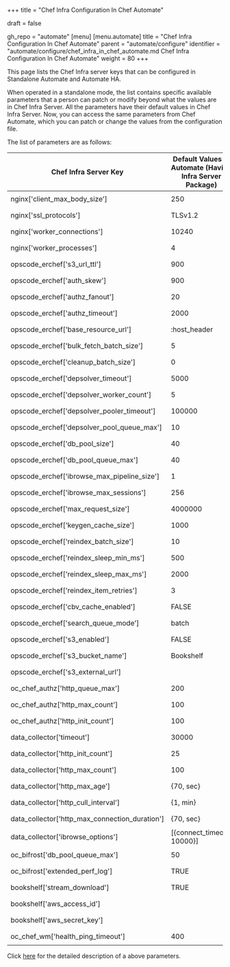 +++
title = "Chef Infra Configuration In Chef Automate"

draft = false

gh_repo = "automate"
[menu]
  [menu.automate]
    title = "Chef Infra Configuration In Chef Automate"
    parent = "automate/configure"
    identifier = "automate/configure/chef_infra_in_chef_automate.md Chef Infra Configuration In Chef Automate"
    weight = 80
+++


This page lists the Chef Infra server keys that can be configured in Standalone Automate and Automate HA.

When operated in a standalone mode, the list contains specific available parameters that a person can patch or modify beyond what the values are in Chef Infra Server. All the parameters have their default values in Chef Infra Server. Now, you can access the same parameters from Chef Automate, which you can patch or change the values from the configuration file.

The list of parameters are as follows:

| Chef Infra Server Key                           | Default Values In Automate (Having Infra Server Package) | Default Values In Automate HA | Automate Configuration                                     |
| ----------------------------------------------- | ----------------------------------------- | ----------------------------------- | ---------------------------------------------------------- |
| nginx['client_max_body_size']                   | 250                                       | 250                                 | ```[cs_nginx.v1.sys.ngx.http]```<br>```client_max_body_size="250"``` |
| nginx['ssl_protocols']                          | TLSv1.2                                   | TLSv1.2                             | ```[cs_nginx.v1.sys.ngx.http]```<br>```ssl_protocols="TLSv1.2"```      |
| nginx['worker_connections']                     | 10240                                     | 10240                               | ```[cs_nginx.v1.sys.ngx.events]```<br>```worker_connections=10240``` |
| nginx['worker_processes']                       | 4                                         | 2                                   | ```[cs_nginx.v1.sys.ngx.main]```<br>```worker_processes=4```     |
| opscode_erchef['s3_url_ttl']                    | 900                                       | 28800                               | ```[erchef.v1.sys.api]```<br>```s3_url_ttl=900```                  |
| opscode_erchef['auth_skew']                     | 900                                       | 900                                 | ```[erchef.v1.sys.api]```<br>```auth_skew=900```                   |
| opscode_erchef['authz_fanout']                  | 20                                        | 20                                  | ```[erchef.v1.sys.authz]```<br>```fanout=20```               |
| opscode_erchef['authz_timeout']                 | 2000                                      | 2000                                | ```[erchef.v1.sys.authz]```<br>```timeout=2000```              |
| opscode_erchef['base_resource_url']             | :host_header                              | :host_header                        | ```[erchef.v1.sys.api]```<br>```base_resource_url="host_header"```   |
| opscode_erchef['bulk_fetch_batch_size']         | 5                                         | 5                                   | ```[erchef.v1.sys.api]```<br>```bulk_fetch_batch_size=5```       |
| opscode_erchef['cleanup_batch_size']            | 0                                         | 0                                   | ```[erchef.v1.sys.authz]```<br>```cleanup_batch_size=0```        |
| opscode_erchef['depsolver_timeout']             | 5000                                      | 5000                                | ```[erchef.v1.sys.depsolver]```<br>```timeout=5000```               |
| opscode_erchef['depsolver_worker_count']        | 5                                         | 5                                   | ```[erchef.v1.sys.depsolver]```<br>```pool_init_size=5```        |
| opscode_erchef['depsolver_pooler_timeout']      | 100000                                    | 0                                   | ```[erchef.v1.sys.depsolver]```<br>```pool_queue_timeout=100000```    |
| opscode_erchef['depsolver_pool_queue_max']      | 10                                        | 50                                  | ```[erchef.v1.sys.depsolver]```<br>```pool_queue_max=10```        |
| opscode_erchef['db_pool_size']                  | 40                                        | 20                                  | ```[erchef.v1.sys.sql]```<br>```pool_max_size=40```               |
| opscode_erchef['db_pool_queue_max']             | 40                                        | 20                                  | ```[erchef.v1.sys.sql]```<br>```pool_queue_max=40```              |
| opscode_erchef['ibrowse_max_pipeline_size']     | 1                                         | 1                                   | ```[erchef.v1.sys.ibrowse]```<br>```ibrowse_max_pipeline_size=1```       |
| opscode_erchef['ibrowse_max_sessions']          | 256                                       | 256                                 | ```[erchef.v1.sys.ibrowse]```<br>```ibrowse_max_sessions=256```            |
| opscode_erchef['max_request_size']              | 4000000                                   | 4000000                             | ```[erchef.v1.sys.api]```<br>```max_request_size=4000000```          |
| opscode_erchef['keygen_cache_size']             | 1000                                      | 10                                  | ```[erchef.v1.sys.keygen]```<br>```cache_size=1000```               |
| opscode_erchef['reindex_batch_size']            | 10                                        | 10                                  | ```[erchef.v1.sys.index]```<br>```reindex_batch_size=10```        |
| opscode_erchef['reindex_sleep_min_ms']          | 500                                       | 500                                 | ```[erchef.v1.sys.index]```<br>```reindex_sleep_min_ms=500```      |
| opscode_erchef['reindex_sleep_max_ms']          | 2000                                      | 2000                                | ```[erchef.v1.sys.index]```<br>```reindex_sleep_max_ms=2000```      |
| opscode_erchef['reindex_item_retries']          | 3                                         | 3                                   | ```[erchef.v1.sys.index]```<br>```reindex_item_retries=3```      |
| opscode_erchef['cbv_cache_enabled']             | FALSE                                     | FALSE                               | ```[erchef.v1.sys.api]```<br>```cbv_cache_enabled=false```           |
| opscode_erchef['search_queue_mode']             | batch                                     | batch                               | ```[erchef.v1.sys.index]```<br>```search_queue_mode="batch"```         |
| opscode_erchef['s3_enabled']             | FALSE                                     | FALSE                               | ```[erchef.v1.sys.api]```<br>```s3_enabled="true"```         |
| opscode_erchef['s3_bucket_name']             | Bookshelf                                     | Bookshelf                               | ```[erchef.v1.sys.api]```<br>```s3_bucket_name="name"```         |
| opscode_erchef['s3_external_url']             |                                      |                                | ```[erchef.v1.sys.api]```<br>```s3_external_url="url"```         |
| oc_chef_authz['http_queue_max']                 | 200                                       | 200                                 | ```[erchef.v1.sys.authz]```<br>```pool_queue_max=200```            |
| oc_chef_authz['http_max_count']                 | 100                                       | 100                                 | ```[erchef.v1.sys.authz]```<br>```pool_max_size=100```             |
| oc_chef_authz['http_init_count']                | 100                                       | 100                                 | ```[erchef.v1.sys.authz]```<br>```pool_init_size=100```            |
| data_collector['timeout']                       | 30000                                     | 30000                               | ```[erchef.v1.sys.data_collector]```<br>```timeout=30000```          |
| data_collector['http_init_count']               | 25                                        | 25                                  | ```[erchef.v1.sys.data_collector]```<br>```pool_init_size=25```   |
| data_collector['http_max_count']                | 100                                       | 100                                 | ```[erchef.v1.sys.data_collector]```<br>```pool_max_size=100```    |
| data_collector['http_max_age']                  | {70, sec}                                 | {70, sec}                           | ```[erchef.v1.sys.data_collector]```<br>```pool_max_age=70``` |
| data_collector['http_cull_interval']            | {1, min}                                  | {1, min}                            | ```[erchef.v1.sys.data_collector]```<br>```pool_cull_interval=1``` |
| data_collector['http_max_connection_duration']  | {70, sec}                                 | {70, sec}                           | ```[erchef.v1.sys.data_collector]```<br>```max_connection_duration=70``` |
| data_collector['ibrowse_options']               | [{connect_timeout, 10000}]                | [{connect_timeout, 10000}]          | ```[erchef.v1.sys.data_collector]```<br>```ibrowse_timeout=10000``` |
| oc_bifrost['db_pool_queue_max']                 | 50                                        | 50                                  | ```[bifrost.v1.sys.sql]```<br>```pool_queue_max=50```                 |
| oc_bifrost['extended_perf_log']                 | TRUE                                      | TRUE                                | ```[bifrost.v1.sys.log]```<br>```extended_perf_log=true```            |
| bookshelf['stream_download']                    | TRUE                                      | TRUE                                | ```[bookshelf.v1.sys.bookshelf]```<br>```stream_download=true```      |
| bookshelf['aws_access_id']                    |                                       |                                 | ```[bookshelf.v1.sys.bookshelf]```<br>```aws_access_id=""```      |
| bookshelf['aws_secret_key']                    |                                       |                                 | ```[bookshelf.v1.sys.bookshelf]```<br>```aws_secret_key=""```      |
| oc_chef_wm['health_ping_timeout']               | 400                                       | 400                                 | ```[erchef.v1.sys.health]```<br>```health_ping_timeout=400```         |

Click [here](https://docs.chef.io/server/config_rb_server_optional_settings/) for the detailed description of a above parameters.
